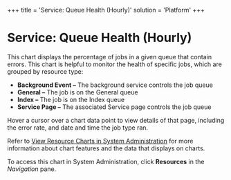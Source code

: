 +++
title = 'Service: Queue Health (Hourly)'
solution = 'Platform'
+++

# Service: Queue Health (Hourly)

This chart displays the percentage of jobs in a given queue that contain
errors. This chart is helpful to monitor the health of specific jobs,
which are grouped by resource type:

  - **Background Event –** The background service controls the job queue
  - **General –** The job is on the General queue
  - **Index –** The job is on the Index queue
  - **Service Page –** The associated Service page controls the job
    queue

Hover a cursor over a chart data point to view details of that page,
including the error rate, and date and time the job type ran.

Refer to [View Resource Charts in System
Administration](../Use_Cases/View_Resource_Charts_in_SystemAdmin)
for more information about chart features and the data that displays on
charts.

To access this chart in System Administration, click **Resources** in
the *Navigation* pane.
